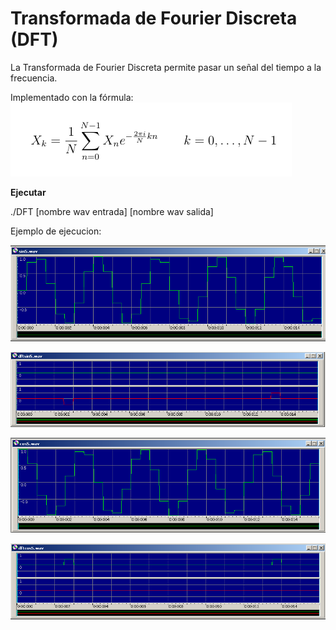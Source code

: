 # Transformada de Fourier Discreta (DFT)

La Transformada de Fourier Discreta permite pasar un señal del tiempo 
a la frecuencia.

Implementado con la fórmula:
![Seno](../DFT/formula_dft.png)




**Ejecutar**

./DFT [nombre wav entrada] [nombre wav salida]

Ejemplo de ejecucion: 

![Seno](../DFT/sin5.png)

![DFT Seno](../DFT/dftsin5.png)

![Coseno](../DFT/cos5.png)

![DFT Coseno](../DFT/dftcos5.png)
